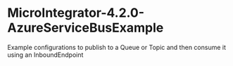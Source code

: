 # MicroIntegrator-4.2.0-AzureServiceBusExample
Example configurations to publish to a Queue or Topic and then consume it using an InboundEndpoint
